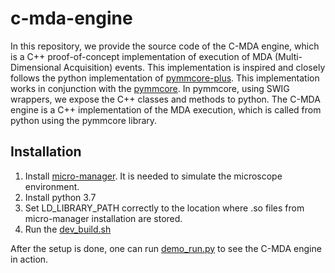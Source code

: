 # c-mda-engine
In this repository, we provide the source code of the C-MDA engine, which is a C++ proof-of-concept implementation of execution of MDA (Multi-Dimensional Acquisition) events. This implementation is inspired and closely follows the python implementation of [pymmcore-plus](https://github.com/pymmcore-plus/pymmcore-plus). This implementation works in conjunction with the [pymmcore](https://github.com/ashesh-0/pymmcore). In pymmcore, using SWIG wrappers, we expose the C++ classes and methods to python. The C-MDA engine is a C++ implementation of the MDA execution, which is called from python using the pymmcore library.

## Installation
1. Install [micro-manager](https://github.com/micro-manager/micro-manager/blob/57d3d9417d055fb805c8837e5b0182e67ac0242c/doc/how-to-build.md). It is needed to simulate the microscope environment.
2. Install python 3.7
3. Set LD_LIBRARY_PATH correctly to the location where .so files from micro-manager installation are stored. 
4. Run the [dev_build.sh](https://github.com/ashesh-0/pymmcore/blob/main/dev_build.sh)

After the setup is done, one can run [demo_run.py](https://github.com/ashesh-0/pymmcore/blob/main/scripts/demo_run.py) to see the C-MDA engine in action.
